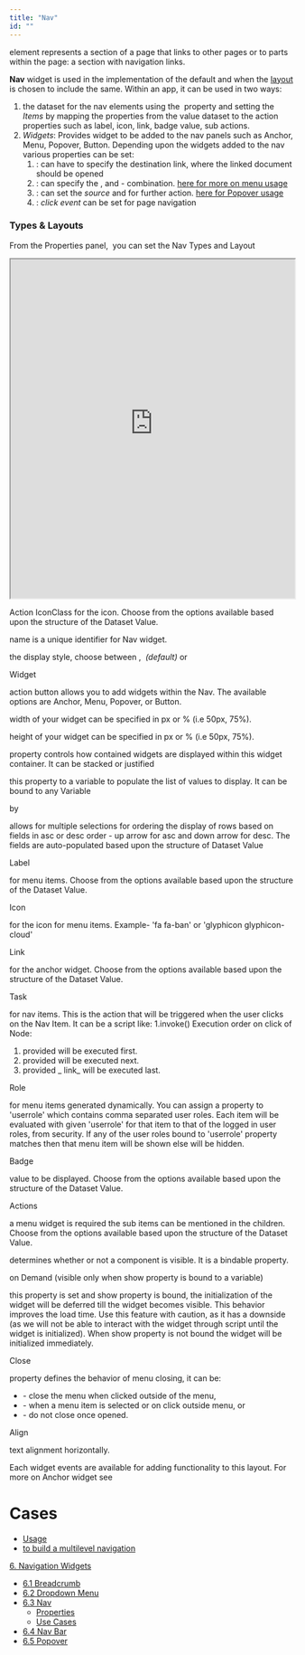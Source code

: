```yaml
---
title: "Nav"
id: ""
---
```


element represents a section of a page that links to other pages or to parts within the page: a section with navigation links.

**Nav** widget is used in the implementation of the default and when the [layout](/learn/app-development/ui-design/page-concepts/page-layouts/) is chosen to include the same. Within an app, it can be used in two ways:

1. the dataset for the nav elements using the  property and setting the  _Items_ by mapping the properties from the value dataset to the action properties such as label, icon, link, badge value, sub actions.
2. _Widgets_: Provides widget to be added to the nav panels such as Anchor, Menu, Popover, Button. Depending upon the widgets added to the nav various properties can be set:
    1. : can have to specify the destination link, where the linked document should be opened
    2. : can specify the , and \- combination. [here for more on menu usage](/learn/app-development/widgets/dropdown-menu/)
    3. : can set the _source_ and for further action. [here for Popover usage](/learn/app-development/widgets/navigation/popover/)
    4. : _click event_ can be set for page navigation

### Types & Layouts

From the Properties panel,  you can set the Nav Types and Layout 

<iframe width="100%" height="600" style="background-color: snow;" allowtransparency="true" src="https://apps.wavemakeronline.com/documentation_snippets/#/Nav">Types</iframe>

Action IconClass for the icon. Choose from the options available based upon the structure of the Dataset Value.

name is a unique identifier for Nav widget.

the display style, choose between ,  _(default)_ or

Widget

action button allows you to add widgets within the Nav. The available options are Anchor, Menu, Popover, or Button.

width of your widget can be specified in px or % (i.e 50px, 75%).

height of your widget can be specified in px or % (i.e 50px, 75%).

property controls how contained widgets are displayed within this widget container. It can be stacked or justified

this property to a variable to populate the list of values to display. It can be bound to any Variable

by

allows for multiple selections for ordering the display of rows based on fields in asc or desc order - up arrow for asc and down arrow for desc. The fields are auto-populated based upon the structure of Dataset Value

Label

for menu items. Choose from the options available based upon the structure of the Dataset Value.

Icon

for the icon for menu items. Example- 'fa fa-ban' or 'glyphicon glyphicon-cloud'

Link

for the anchor widget. Choose from the options available based upon the structure of the Dataset Value.

Task

for nav items. This is the action that will be triggered when the user clicks on the Nav Item. It can be a script like: 1.invoke() Execution order on click of Node:

1. provided will be executed first.
2. provided will be executed next.
3. provided _ link_ will be executed last.

Role

for menu items generated dynamically. You can assign a property to 'userrole' which contains comma separated user roles. Each item will be evaluated with given 'userrole' for that item to that of the logged in user roles, from security. If any of the user roles bound to 'userrole' property matches then that menu item will be shown else will be hidden.

Badge

value to be displayed. Choose from the options available based upon the structure of the Dataset Value.

Actions

a menu widget is required the sub items can be mentioned in the children. Choose from the options available based upon the structure of the Dataset Value.

determines whether or not a component is visible. It is a bindable property.

on Demand (visible only when show property is bound to a variable)

this property is set and show property is bound, the initialization of the widget will be deferred till the widget becomes visible. This behavior improves the load time. Use this feature with caution, as it has a downside (as we will not be able to interact with the widget through script until the widget is initialized). When show property is not bound the widget will be initialized immediately.

Close

property defines the behavior of menu closing, it can be:

- \- close the menu when clicked outside of the menu,
- \- when a menu item is selected or on click outside menu, or
- \- do not close once opened.

Align

text alignment horizontally.

Each widget events are available for adding functionality to this layout. For more on Anchor widget see[](/learn/app-development/widgets/basic/anchor/ "Basic Widgets")

# Cases

- [Usage](/learn/app-development/widgets/navigation/nav-basic-usage/)
- [to build a multilevel navigation](/learn/app-development/widgets/navigation/nav-basic-usage/#multilevel)

[6\. Navigation Widgets](/learn/app-development/widgets/widget-library/#nav-widgets)

- [6.1 Breadcrumb](/learn/app-development/widgets/navigation/breadcrumb/)
- [6.2 Dropdown Menu](/learn/app-development/widgets/navigation/dropdown-menu/)
- [6.3 Nav](/learn/app-development/widgets/navigation/nav/)
    - [Properties](#properties)
    - [Use Cases](#use-cases)
- [6.4 Nav Bar](/learn/app-development/widgets/navigation/nav-bar/)
- [6.5 Popover](/learn/app-development/widgets/navigation/popover/)
